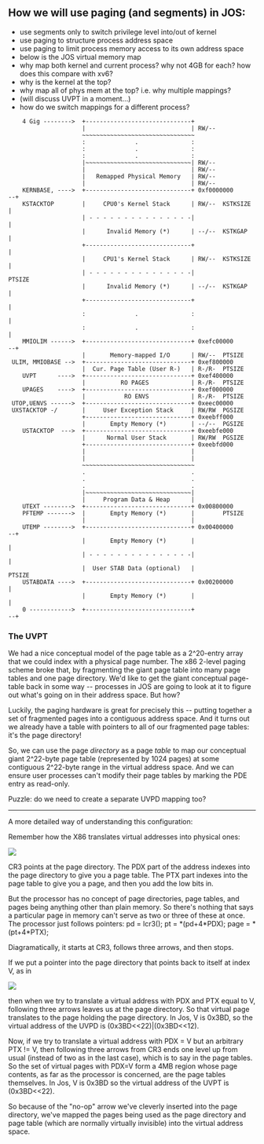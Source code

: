 How we will use paging (and segments) in JOS:
---------------------------------------------

-   use segments only to switch privilege level into/out of kernel
-   use paging to structure process address space
-   use paging to limit process memory access to its own address space
-   below is the JOS virtual memory map
-   why map both kernel and current process? why not 4GB for each? how
    does this compare with xv6?
-   why is the kernel at the top?
-   why map all of phys mem at the top? i.e. why multiple mappings?
-   (will discuss UVPT in a moment\...)
-   how do we switch mappings for a different process?

<!-- -->

        4 Gig -------->  +------------------------------+
                         |                              | RW/--
                         ~~~~~~~~~~~~~~~~~~~~~~~~~~~~~~~~
                         :              .               :
                         :              .               :
                         :              .               :
                         |~~~~~~~~~~~~~~~~~~~~~~~~~~~~~~| RW/--
                         |                              | RW/--
                         |   Remapped Physical Memory   | RW/--
                         |                              | RW/--
        KERNBASE, ---->  +------------------------------+ 0xf0000000      --+
        KSTACKTOP        |     CPU0's Kernel Stack      | RW/--  KSTKSIZE   |
                         | - - - - - - - - - - - - - - -|                   |
                         |      Invalid Memory (*)      | --/--  KSTKGAP    |
                         +------------------------------+                   |
                         |     CPU1's Kernel Stack      | RW/--  KSTKSIZE   |
                         | - - - - - - - - - - - - - - -|                 PTSIZE
                         |      Invalid Memory (*)      | --/--  KSTKGAP    |
                         +------------------------------+                   |
                         :              .               :                   |
                         :              .               :                   |
        MMIOLIM ------>  +------------------------------+ 0xefc00000      --+
                         |       Memory-mapped I/O      | RW/--  PTSIZE
     ULIM, MMIOBASE -->  +------------------------------+ 0xef800000
                         |  Cur. Page Table (User R-)   | R-/R-  PTSIZE
        UVPT      ---->  +------------------------------+ 0xef400000
                         |          RO PAGES            | R-/R-  PTSIZE
        UPAGES    ---->  +------------------------------+ 0xef000000
                         |           RO ENVS            | R-/R-  PTSIZE
     UTOP,UENVS ------>  +------------------------------+ 0xeec00000
     UXSTACKTOP -/       |     User Exception Stack     | RW/RW  PGSIZE
                         +------------------------------+ 0xeebff000
                         |       Empty Memory (*)       | --/--  PGSIZE
        USTACKTOP  --->  +------------------------------+ 0xeebfe000
                         |      Normal User Stack       | RW/RW  PGSIZE
                         +------------------------------+ 0xeebfd000
                         |                              |
                         |                              |
                         ~~~~~~~~~~~~~~~~~~~~~~~~~~~~~~~~
                         .                              .
                         .                              .
                         .                              .
                         |~~~~~~~~~~~~~~~~~~~~~~~~~~~~~~|
                         |     Program Data & Heap      |
        UTEXT -------->  +------------------------------+ 0x00800000
        PFTEMP ------->  |       Empty Memory (*)       |        PTSIZE
                         |                              |
        UTEMP -------->  +------------------------------+ 0x00400000      --+
                         |       Empty Memory (*)       |                   |
                         | - - - - - - - - - - - - - - -|                   |
                         |  User STAB Data (optional)   |                 PTSIZE
        USTABDATA ---->  +------------------------------+ 0x00200000        |
                         |       Empty Memory (*)       |                   |
        0 ------------>  +------------------------------+                 --+

### The UVPT

We had a nice conceptual model of the page table as a 2\^20-entry array
that we could index with a physical page number. The x86 2-level paging
scheme broke that, by fragmenting the giant page table into many page
tables and one page directory. We\'d like to get the giant conceptual
page-table back in some way \-- processes in JOS are going to look at it
to figure out what\'s going on in their address space. But how?

Luckily, the paging hardware is great for precisely this \-- putting
together a set of fragmented pages into a contiguous address space. And
it turns out we already have a table with pointers to all of our
fragmented page tables: it\'s the page directory!

So, we can use the page *directory* as a page *table* to map our
conceptual giant 2\^22-byte page table (represented by 1024 pages) at
some contiguous 2\^22-byte range in the virtual address space. And we
can ensure user processes can\'t modify their page tables by marking the
PDE entry as read-only.

Puzzle: do we need to create a separate UVPD mapping too?

------------------------------------------------------------------------

A more detailed way of understanding this configuration:

Remember how the X86 translates virtual addresses into physical ones:

![](./Lecture%205_files/pagetables.png)

CR3 points at the page directory. The PDX part of the address indexes
into the page directory to give you a page table. The PTX part indexes
into the page table to give you a page, and then you add the low bits
in.

But the processor has no concept of page directories, page tables, and
pages being anything other than plain memory. So there\'s nothing that
says a particular page in memory can\'t serve as two or three of these
at once. The processor just follows pointers: pd = lcr3(); pt =
\*(pd+4\*PDX); page = \*(pt+4\*PTX);

Diagramatically, it starts at CR3, follows three arrows, and then stops.

If we put a pointer into the page directory that points back to itself
at index V, as in

![](./Lecture%205_files/vpt.png)

then when we try to translate a virtual address with PDX and PTX equal
to V, following three arrows leaves us at the page directory. So that
virtual page translates to the page holding the page directory. In Jos,
V is 0x3BD, so the virtual address of the UVPD is
(0x3BD\<\<22)\|(0x3BD\<\<12).

Now, if we try to translate a virtual address with PDX = V but an
arbitrary PTX != V, then following three arrows from CR3 ends one level
up from usual (instead of two as in the last case), which is to say in
the page tables. So the set of virtual pages with PDX=V form a 4MB
region whose page contents, as far as the processor is concerned, are
the page tables themselves. In Jos, V is 0x3BD so the virtual address of
the UVPT is (0x3BD\<\<22).

So because of the \"no-op\" arrow we\'ve cleverly inserted into the page
directory, we\'ve mapped the pages being used as the page directory and
page table (which are normally virtually invisible) into the virtual
address space.
